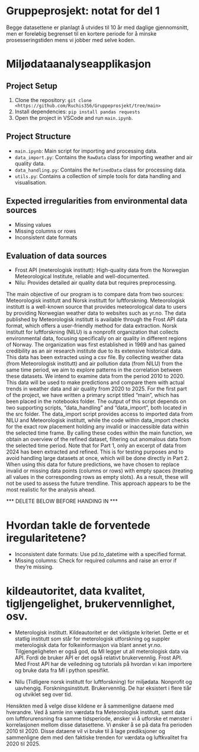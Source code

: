 # Gruppeprosjekt: notat for del 1

Begge datasettene er planlagt å utvides til 10 år med daglige gjennomsnitt, men er foreløbig begrenset til en kortere periode for å minske prosesseringstiden mens vi jobber med selve koden. 


# Miljødataanalyseapplikasjon

## Project Setup
1. Clone the repository: `git clone <https://github.com/Ruchis356/Gruppeprosjekt/tree/main>`
2. Install dependencies: `pip install pandas requests`
3. Open the project in VSCode and run `main.ipynb`.

## Project Structure
- `main.ipynb`: Main script for importing and processing data.
- `data_import.py`: Contains the `RawData` class for importing weather and air quality data.
- `data_handling.py`: Contains the `RefinedData` class for processing data.
- `utils.py`: Contains a collection of simple tools for data handling and visualisation. 

## Expected irregularities from environmental data sources
- Missing values
- Missing columns or rows
- Inconsistent date formats

## Evaluation of data sources
- Frost API (meterologisk institutt): High-quality data from the Norwegian Meteorological Institute, reliable and well-documented.
- Nilu: Provides detailed air quality data but requires preprocessing.

The main objective of our program is to compare data from two sources: Meteorologisk institutt and Norsk institutt for luftforskning.
Meteorologisk institutt is a well-known source that provides meteorological data to users by providing Norwegian weather data to websites such as yr.no. The data published by Meteorologisk institutt is available through the Frost API data format, which offers a user-friendly method for data extraction.
Norsk institutt for luftforskning (NILU) is a nonprofit organization that collects environmental data, focusing specifically on air quality in different regions of Norway. The organization was first established in 1969 and has gained credibility as an air research institute due to its extensive historical data. This data has been extracted using a csv file. 
By collecting weather data (from Meteorologisk institutt) and air pollution data (from NILU)  from the same time period, we aim to explore patterns in the correlation between these datasets. We intend to examine data from the period 2010 to 2020. This data will be used to make predictions and compare them with actual trends in weather data and air quality from 2020 to 2025.
For the first part of the project, we have written a primary script titled “main”, which has been placed in the notebooks folder. The output of this script depends on two supporting scripts, “data_handling” and “data_import”, both located in the src folder. The data_import script provides access to imported data from NILU and Meteorologisk institutt, while the code within data_import checks for the exact row placement holding any invalid or inaccessible data within the selected time frame. By calling these codes within the main function, we obtain an overview of the refined dataset, filtering out anomalous data from the selected time period.
Note that for Part 1, only an excerpt of data from 2024 has been extracted and refined. This is for testing purposes and to avoid handling large datasets at once, which will be done directly in Part 2.
When using this data for future predictions, we have chosen to replace invalid or missing data points (columns or rows) with empty spaces (treating all values in the corresponding rows as empty slots). As a result, these will not be used to assess the future trendline. This approach appears to be the most realistic for the analysis ahead.






*** DELETE BELOW BEFORE HANDING IN ***

# Hvordan takle de forventede iregularitetene?
- Inconsistent date formats: Use pd.to_datetime with a specified format.
- Missing columns: Check for required columns and raise an error if they’re missing.


# kildeautoritet, data kvalitet, tigljengelighet, brukervennlighet, osv.
  - Meterologisk institutt. Kildeautoritet er det viktigste kriteriet. Dette er et statlig institutt som står for meterologisk utforskning og suppler meterologisk data for folkeinformasjon via blant annet yr.no. Tilgjengeligheten er også god, da MI legger ut all meterologisk data via API. Fordi de bruker API er det også relativt brukervennlig. Frost API. Med Frost API har de veiledning og tutorials på hvordan vi kan importere og bruke data fra MI i python spesifikt. 
  
  - Nilu (Tidligere norsk institutt for luftforskning) for miljødata. Nonprofit og uavhengig. Forskningsinstitutt. Brukervennlig. De har eksistert i flere tiår og utviklet seg over tid. 

  Hensikten med å velge disse kildene er å sammenligne dataene med hverandre. Ved å samle inn værdata fra Meteorologisk institutt, samt data om luftforurensning fra samme tidsperiode, ønsker vi å utforske et mønster i korrelasjonen mellom disse datasettene. Vi ønsker å se på data fra perioden 2010 til 2020. Disse dataene vil vi bruke til å lage prediksjoner og sammenligne dem med den faktiske trenden for værdata og luftkvalitet fra 2020 til 2025.


